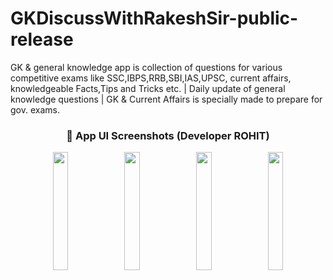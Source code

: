 # GKDiscussWithRakeshSir-public-release
GK &amp; general knowledge app is collection of questions for various competitive exams like SSC,IBPS,RRB,SBI,IAS,UPSC, current affairs, knowledgeable Facts,Tips and Tricks etc. | Daily update of general knowledge questions | GK &amp; Current Affairs is specially made to prepare for gov. exams.

<h3 align="center">📱 App UI Screenshots (Developer ROHIT)</h3>

<p align="center">
  <img src="https://github.com/user-attachments/assets/df9272e4-572e-4219-95e4-0e1f7f1268b9" width="22%">
  <img src="https://github.com/user-attachments/assets/0d85f5b3-81b8-40ea-b537-75f064dfc7da" width="22%">
  <img src="https://github.com/user-attachments/assets/bf2f02f9-06fa-4192-b52d-70f826a8bcc7" width="22%">
  <img src="https://github.com/user-attachments/assets/7bc14a28-2814-4c97-81d7-9da5944b4a83" width="22%">
</p>
